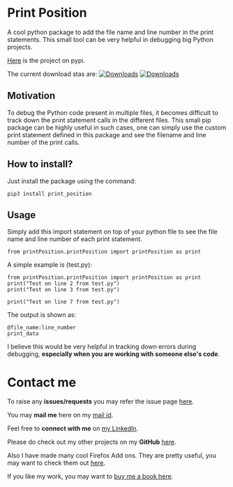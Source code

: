 # Print Position

A cool python package to add the file name and line number in the print statements. This small tool can be very helpful in debugging big Python projects.

[Here](https://pypi.org/project/print-position/) is the project on pypi.

The current download stas are:
[![Downloads](https://static.pepy.tech/badge/print-position)](https://pepy.tech/project/print-position)
[![Downloads](https://static.pepy.tech/badge/print-position/month)](https://pepy.tech/project/print-position)


## Motivation

To debug the Python code present in multiple files, it becomes difficult to track down the print statement calls in the different files. This small pip package can be highly useful in such cases, one can simply use the custom print statement defined in this package and see the filename and line number of the print calls.

## How to install?

Just install the package using the command:

```
pip3 install print_position
```


## Usage

Simply add this import statement on top of your python file to see the file name and line number of each print statement.

```
from printPosition.printPosition import printPosition as print
```

A simple example is (test.py):

```
from printPosition.printPosition import printPosition as print
print("Test on line 2 from test.py")
print("Test on line 3 from test.py")

print("Test on line 7 from test.py")
```


The output is shown as:
```
@file_name:line_number
print_data
```


I believe this would be very helpful in tracking down errors during debugging, **especially when you are working with someone else's code**.

# Contact me

To raise any **issues/requests** you may refer the issue page [here](https://github.com/ps428/PrintPosition-pip/issues).

You may **mail me** here on my [mail id](mailto:pranav.bhawan@gmail.com).

Feel free to **connect with me** on [my LinkedIn](https://www.linkedin.com/in/ps428).

Please do check out my other projects on my **GitHub** [here](http://www.github.com/ps428).

Also I have made many cool Firefox Add ons. They are pretty useful, you may want to check them out [here](https://addons.mozilla.org/en-US/firefox/user/17277929/).

If you like my work, you may want to [buy me a book here](https://www.buymeacoffee.com/ps428).

